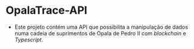 # OpalaTrace-API

- Este projeto contém uma API que possibilita a manipulação de dados numa cadeia de suprimentos de Opala de Pedro II com _blockchain_ e _Typescript_.
